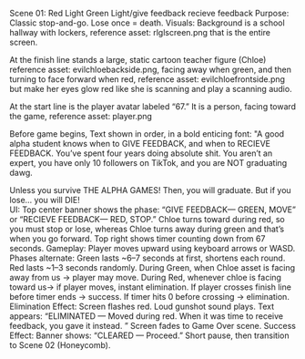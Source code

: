 Scene 01: Red Light Green Light/give feedback recieve feedback
Purpose: Classic stop-and-go. Lose once = death.
Visuals: 
Background is a school hallway with lockers, reference asset: rlglscreen.png that is the entire screen. 

At the finish line stands a large, static cartoon teacher figure (Chloe) reference asset: evilchloebackside.png, facing away when green, and then turning to face forward when red, reference asset: evilchloefrontside.png but make her eyes glow red like she is scanning and play a scanning audio. 


At the start line is the player avatar labeled “67.” It is a person, facing toward the game, reference asset: player.png


Before game begins, Text shown in order, in a bold enticing font:
"A good alpha student knows when to GIVE FEEDBACK, and when to RECIEVE FEEDBACK. 
You’ve spent four years doing absolute shit. You aren’t an expert, you have only 10 followers on TikTok, and you are NOT graduating dawg.  

Unless you survive THE ALPHA GAMES! Then, you will graduate. But if you lose… you will DIE!  
UI:
Top center banner shows the phase: “GIVE FEEDBACK— GREEN, MOVE” or “RECIEVE FEEDBACK— RED, STOP.”
Chloe turns toward during red, so you must stop or lose, whereas Chloe turns away during green and that’s when you go forward. 
Top right shows timer counting down from 67 seconds.
Gameplay:
Player moves upward using keyboard arrows or WASD.
Phases alternate:
Green lasts ~6–7 seconds at first, shortens each round.
Red lasts ~1–3 seconds randomly.
During Green, when Chloe asset is facing away from us → player may move.
During Red, whenever chloe is facing toward us→ if player moves, instant elimination.
If player crosses finish line before timer ends → success.
If timer hits 0 before crossing → elimination.
Elimination Effect:
Screen flashes red.
Loud gunshot sound plays.
Text appears: “ELIMINATED — Moved during red. When it was time to receive feedback, you gave it instead. ”
Screen fades to Game Over scene.
Success Effect:
Banner shows: “CLEARED — Proceed.”
Short pause, then transition to Scene 02 (Honeycomb).

